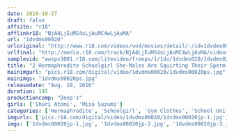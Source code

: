 ```yaml
---
date: 2018-10-27
draft: false
affsite: "r18"
afflinkr18: "NjA4LjEuMS4xLjAuMC4wLjAuMA"
url: "1dvdms00020"
urloriginal: "http://www.r18.com/videos/vod/movies/detail/-/id=1dvdms00020"
urlfinal: "http://media.r18.com/track/NjA4LjEuMS4xLjAuMC4wLjAuMA/videos/vod/movies/detail/-/id=1dvdms00020"
samplevid: "awspv3001.r18.com/litevideo/freepv/1/1dv/1dvdms020/1dvdms020_dmb_w.mp4"
title: "2 Hermaphrodite Schoolgirl She-Males Are Squirting Their Sperm All Over The School 2 2 Hard Working Schoolgirls Are Secretly Cock Exposing Exhibitionists! One Day They Discovered That Their Bodies Had Sprouted Cocks, And Unable To Bear The Throbbing Sensations, They Masturbated Themselves Into Shooting Out Lots Of Cum And Fucking Barely Legal Bitches Addicted To Massive Cocks"
mainimgurl: "pics.r18.com/digital/video/1dvdms00020/1dvdms00020ps.jpg"
mainimgs: "1dvdms00020ps.jpg"
releasedate: "Aug. 18, 2016"
duration: 145
productioncomp: "Deep's"
girls: ['Shuri Atomi', 'Misa Suzumi']
categories: ['Hermaphrodite', 'Schoolgirl', 'Gym Clothes', 'School Uniform', 'Variety', 'Hi-Def']
imgurls: ['pics.r18.com/digital/video/1dvdms00020/1dvdms00020jp-1.jpg', 'pics.r18.com/digital/video/1dvdms00020/1dvdms00020jp-2.jpg', 'pics.r18.com/digital/video/1dvdms00020/1dvdms00020jp-3.jpg', 'pics.r18.com/digital/video/1dvdms00020/1dvdms00020jp-4.jpg', 'pics.r18.com/digital/video/1dvdms00020/1dvdms00020jp-5.jpg', 'pics.r18.com/digital/video/1dvdms00020/1dvdms00020jp-6.jpg', 'pics.r18.com/digital/video/1dvdms00020/1dvdms00020jp-7.jpg', 'pics.r18.com/digital/video/1dvdms00020/1dvdms00020jp-8.jpg', 'pics.r18.com/digital/video/1dvdms00020/1dvdms00020jp-9.jpg', 'pics.r18.com/digital/video/1dvdms00020/1dvdms00020jp-10.jpg', 'pics.r18.com/digital/video/1dvdms00020/1dvdms00020jp-11.jpg', 'pics.r18.com/digital/video/1dvdms00020/1dvdms00020jp-12.jpg', 'pics.r18.com/digital/video/1dvdms00020/1dvdms00020jp-13.jpg', 'pics.r18.com/digital/video/1dvdms00020/1dvdms00020jp-14.jpg', 'pics.r18.com/digital/video/1dvdms00020/1dvdms00020jp-15.jpg', 'pics.r18.com/digital/video/1dvdms00020/1dvdms00020jp-16.jpg', 'pics.r18.com/digital/video/1dvdms00020/1dvdms00020jp-17.jpg', 'pics.r18.com/digital/video/1dvdms00020/1dvdms00020jp-18.jpg', 'pics.r18.com/digital/video/1dvdms00020/1dvdms00020jp-19.jpg', 'pics.r18.com/digital/video/1dvdms00020/1dvdms00020jp-20.jpg']
imgs: ['1dvdms00020jp-1.jpg', '1dvdms00020jp-2.jpg', '1dvdms00020jp-3.jpg', '1dvdms00020jp-4.jpg', '1dvdms00020jp-5.jpg', '1dvdms00020jp-6.jpg', '1dvdms00020jp-7.jpg', '1dvdms00020jp-8.jpg', '1dvdms00020jp-9.jpg', '1dvdms00020jp-10.jpg', '1dvdms00020jp-11.jpg', '1dvdms00020jp-12.jpg', '1dvdms00020jp-13.jpg', '1dvdms00020jp-14.jpg', '1dvdms00020jp-15.jpg', '1dvdms00020jp-16.jpg', '1dvdms00020jp-17.jpg', '1dvdms00020jp-18.jpg', '1dvdms00020jp-19.jpg', '1dvdms00020jp-20.jpg']
---
```

